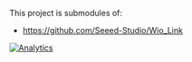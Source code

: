 This project is submodules of:

* https://github.com/Seeed-Studio/Wio_Link

[![Analytics](https://ga-beacon.appspot.com/UA-46589105-3/Grove_Drivers_for_Wio)](https://github.com/igrigorik/ga-beacon)


